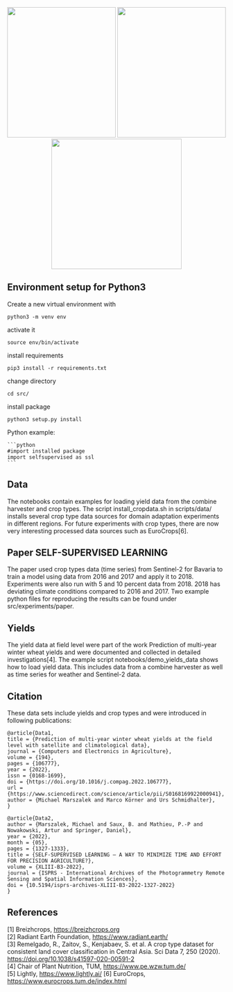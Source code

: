 

<div align="center">
<img src="https://user-images.githubusercontent.com/11621580/177815096-f5936f2c-7942-4ebe-971a-38afbc2b5471.png" width="250" height="300" /> <img src="https://media.giphy.com/media/dFCkbzISh2IZWLdj7S/giphy.gif" width="250" height="300" /> <img src="https://user-images.githubusercontent.com/11621580/177831311-5aa2a302-3b85-4d8a-af2f-fe01a9531bf0.gif" width="300" height="300">
</div>

## Environment setup for Python3

Create a new virtual environment with

    python3 -m venv env
    
activate it

    source env/bin/activate
    
install requirements

    pip3 install -r requirements.txt 
    
change directory

    cd src/
    
install package  

    python3 setup.py install
 
 Python example:
    
    ```python
    #import installed package
    import selfsupervised as ssl
    ```


## Data
The notebooks contain examples for loading yield data from the combine harvester and crop types. The script install_cropdata.sh in scripts/data/ installs several crop type data sources for domain adaptation experiments in different regions. 
For future experiments with crop types, there are now very interesting processed data sources such as EuroCrops[6].

## Paper SELF-SUPERVISED LEARNING
The paper used crop types data (time series) from Sentinel-2 for Bavaria to train a model using data from 2016 and 2017 and apply it to 2018. Experiments were also run with 5 and 10 percent data from 2018. 2018 has deviating climate conditions compared to 2016 and 2017. Two example python files for reproducing the results can be found under src/experiments/paper.

## Yields
The yield data at field level were part of the work Prediction of multi-year winter wheat yields and were documented and collected in detailed investigations[4]. The example script notebooks/demo_yields_data shows how to load yield data. This includes data from a combine harvester as well as time series for weather and Sentinel-2 data.    

## Citation
These data sets include yields and crop types and were introduced in following publications:

	@article{Data1,
	title = {Prediction of multi-year winter wheat yields at the field level with satellite and climatological data},
	journal = {Computers and Electronics in Agriculture},
	volume = {194},
	pages = {106777},
	year = {2022},
	issn = {0168-1699},
	doi = {https://doi.org/10.1016/j.compag.2022.106777},
	url = {https://www.sciencedirect.com/science/article/pii/S0168169922000941},
	author = {Michael Marszalek and Marco Körner and Urs Schmidhalter},
	}

	@article{Data2,
	author = {Marszalek, Michael and Saux, B. and Mathieu, P.-P and Nowakowski, Artur and Springer, Daniel},
	year = {2022},
	month = {05},
	pages = {1327-1333},
	title = {SELF-SUPERVISED LEARNING – A WAY TO MINIMIZE TIME AND EFFORT FOR PRECISION AGRICULTURE?},
	volume = {XLIII-B3-2022},
	journal = {ISPRS - International Archives of the Photogrammetry Remote Sensing and Spatial Information Sciences},
	doi = {10.5194/isprs-archives-XLIII-B3-2022-1327-2022}
	}

## References

[1] Breizhcrops, https://breizhcrops.org <br/>
[2] Radiant Earth Foundation, https://www.radiant.earth/ <br/>
[3] Remelgado, R., Zaitov, S., Kenjabaev, S. et al. A crop type dataset for consistent land cover classification in Central Asia. Sci Data 7, 250 (2020). https://doi.org/10.1038/s41597-020-00591-2 <br/>
[4] Chair of Plant Nutrition, TUM, https://www.pe.wzw.tum.de/ <br/>
[5] Lightly, https://www.lightly.ai/
[6] EuroCrops, https://www.eurocrops.tum.de/index.html
